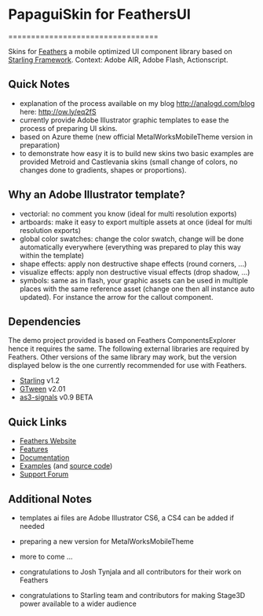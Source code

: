 # PapaguiSkin for FeathersUI
=================================

Skins for [Feathers](http://feathersui.com/) a mobile optimized UI component library based on [Starling Framework](http://starling-framework.org/). Context: Adobe AIR, Adobe Flash, Actionscript.

## Quick Notes

* explanation of the process available on my blog http://analogd.com/blog here: http://ow.ly/eq2fS
* currently provide Adobe Illustrator graphic templates to ease the process of preparing UI skins.
* based on Azure theme (new official MetalWorksMobileTheme version in preparation)
* to demonstrate how easy it is to build new skins two basic examples are provided Metroid and Castlevania skins (small change of colors, no changes done to gradients, shapes or proportions). 

## Why an Adobe Illustrator template?

* vectorial: no comment you know (ideal for multi resolution exports)
* artboards: make it easy to export multiple assets at once (ideal for multi resolution exports)
* global color swatches: change the color swatch, change will be done automatically everywhere (everything was prepared to play this way within the template)
* shape effects: apply non destructive shape effects (round corners, ...)
* visualize effects: apply non destructive visual effects (drop shadow, ...)
* symbols: same as in flash, your graphic assets can be used in multiple places with the same reference asset (change one then all instance auto updated). For instance the arrow for the callout component.

## Dependencies

The demo project provided is based on Feathers ComponentsExplorer hence it requires the same. 
The following external libraries are required by Feathers. Other versions of the same library may work, but the version displayed below is the one currently recommended for use with Feathers.

* [Starling](http://gamua.com/starling/) v1.2
* [GTween](http://gskinner.com/libraries/gtween/) v2.01
* [as3-signals](https://github.com/robertpenner/as3-signals) v0.9 BETA

## Quick Links

* [Feathers Website](http://feathersui.com/)
* [Features](http://wiki.starling-framework.org/feathers/features)
* [Documentation](http://wiki.starling-framework.org/feathers/start)
* [Examples](http://feathersui.com/examples/) (and [source code](https://github.com/joshtynjala/feathers-examples))
* [Support Forum](http://forum.starling-framework.org/forum/feathers)

## Additional Notes

* templates ai files are Adobe Illustrator CS6, a CS4 can be added if needed
* preparing a new version for MetalWorksMobileTheme
* more to come ...

* congratulations to Josh Tynjala and all contributors for their work on Feathers
* congratulations to Starling team and contributors for making Stage3D power available to a wider audience
